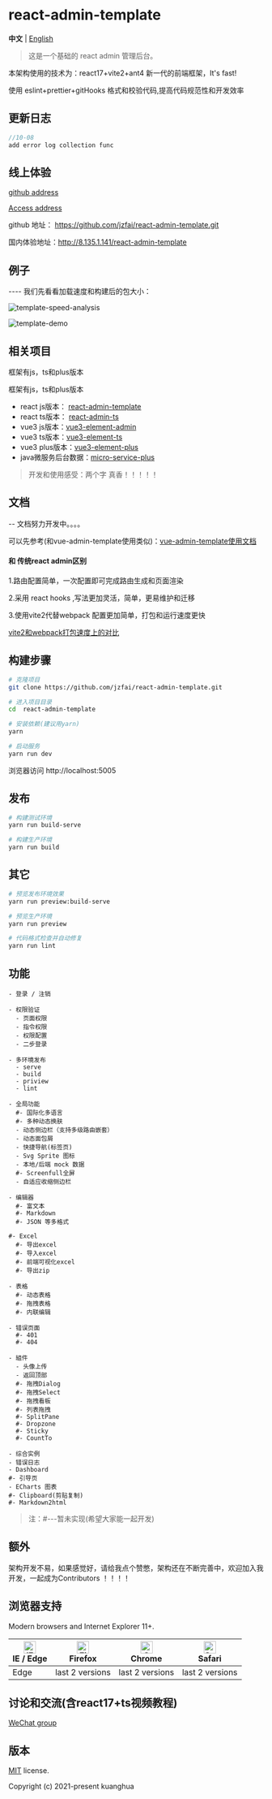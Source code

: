 # react-admin-template

**中文** | [English](./README.md)



> 这是一个基础的 react admin 管理后台。


本架构使用的技术为：react17+vite2+ant4 新一代的前端框架，It's fast!

使用 eslint+prettier+gitHooks 格式和校验代码,提高代码规范性和开发效率

## 更新日志

```javascript
//10-08
add error log collection func
```


## 线上体验

[github address](https://github.com/jzfai/react-admin-template.git)

[Access address](http://8.135.1.141/react-admin-template)

github 地址：  https://github.com/jzfai/react-admin-template.git

国内体验地址：http://8.135.1.141/react-admin-template


## 例子

 ---- 我们先看看加载速度和构建后的包大小：

![template-speed-analysis](http://8.135.1.141/file/images/react-template-speed-analysis.png)

![template-demo](http://8.135.1.141/file/images/react-template-demo.png)

## 相关项目

框架有js，ts和plus版本

框架有js，ts和plus版本

- react js版本： [react-admin-template](https://github.com/jzfai/react-admin-template.git)
- react ts版本： [react-admin-ts](https://github.com/jzfai/react-admin-ts.git)
- vue3 js版本：[vue3-element-admin](https://github.com/jzfai/vue3-admin-template.git)
- vue3 ts版本：[vue3-element-ts](https://github.com/jzfai/vue3-admin-ts.git)
- vue3 plus版本：[vue3-element-plus](https://github.com/jzfai/vue3-admin-plus.git)
- java微服务后台数据：[micro-service-plus](https://github.com/jzfai/micro-service-plus)
> 开发和使用感受：两个字 真香！！！！！


## 文档
-- 文档努力开发中。。。。

可以先参考(和vue-admin-template使用类似)：[vue-admin-template使用文档](https://juejin.im/post/59097cd7a22b9d0065fb61d2)


#### 和 传统react admin区别

1.路由配置简单，一次配置即可完成路由生成和页面渲染

2.采用 react hooks ,写法更加灵活，简单，更易维护和迁移

3.使用vite2代替webpack 配置更加简单，打包和运行速度更快


[vite2和webpack打包速度上的对比](https://github.com/jzfai/react-admin-template/issues/2)

## 构建步骤

```bash
# 克隆项目
git clone https://github.com/jzfai/react-admin-template.git

# 进入项目目录
cd  react-admin-template

# 安装依赖(建议用yarn)
yarn

# 启动服务
yarn run dev
```

浏览器访问 http://localhost:5005


## 发布

```bash
# 构建测试环境
yarn run build-serve

# 构建生产环境
yarn run build
```

## 其它

```bash
# 预览发布环境效果
yarn run preview:build-serve

# 预览生产环境
yarn run preview

# 代码格式检查并自动修复
yarn run lint
```

## 功能

```
- 登录 / 注销

- 权限验证
  - 页面权限
  - 指令权限
  - 权限配置
  - 二步登录

- 多环境发布
  - serve
  - build
  - priview
  - lint

- 全局功能
  #- 国际化多语言
  #- 多种动态换肤
  - 动态侧边栏（支持多级路由嵌套）
  - 动态面包屑
  - 快捷导航(标签页)
  - Svg Sprite 图标
  - 本地/后端 mock 数据
  #- Screenfull全屏
  - 自适应收缩侧边栏

- 编辑器
  #- 富文本
  #- Markdown
  #- JSON 等多格式

#- Excel
  #- 导出excel
  #- 导入excel
  #- 前端可视化excel
  #- 导出zip

- 表格
  #- 动态表格
  #- 拖拽表格
  #- 内联编辑

- 错误页面
  #- 401
  #- 404

- 組件
  - 头像上传
  - 返回顶部
  #- 拖拽Dialog
  #- 拖拽Select
  #- 拖拽看板
  #- 列表拖拽
  #- SplitPane
  #- Dropzone
  #- Sticky
  #- CountTo

- 综合实例
- 错误日志
- Dashboard
#- 引导页
- ECharts 图表
#- Clipboard(剪贴复制)
#- Markdown2html
```

>注：#---暂未实现(希望大家能一起开发)

## 额外

架构开发不易，如果感觉好，请给我点个赞憋，架构还在不断完善中，欢迎加入我开发，一起成为Contributors ！！！！

## 浏览器支持


Modern browsers and Internet Explorer 11+.

| [<img src="https://raw.githubusercontent.com/alrra/browser-logos/master/src/edge/edge_48x48.png" alt="IE / Edge" width="24px" height="24px" />](http://godban.github.io/browsers-support-badges/)</br>IE / Edge | [<img src="https://raw.githubusercontent.com/alrra/browser-logos/master/src/firefox/firefox_48x48.png" alt="Firefox" width="24px" height="24px" />](http://godban.github.io/browsers-support-badges/)</br>Firefox | [<img src="https://raw.githubusercontent.com/alrra/browser-logos/master/src/chrome/chrome_48x48.png" alt="Chrome" width="24px" height="24px" />](http://godban.github.io/browsers-support-badges/)</br>Chrome | [<img src="https://raw.githubusercontent.com/alrra/browser-logos/master/src/safari/safari_48x48.png" alt="Safari" width="24px" height="24px" />](http://godban.github.io/browsers-support-badges/)</br>Safari |
| --------- | --------- | --------- | --------- |
|Edge| last 2 versions| last 2 versions| last 2 versions

## 讨论和交流(含react17+ts视频教程)
[WeChat group](http://8.135.1.141/file/images/wx-groud.png)

## 版本

[MIT](https://github.com/jzfai/react-admin-template/blob/master/LICENSE) license.

Copyright (c) 2021-present  kuanghua



